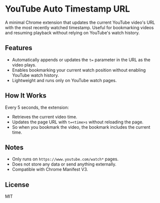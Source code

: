 # YouTube Auto Timestamp URL

A minimal Chrome extension that updates the current YouTube video's URL with the most recently watched timestamp. Useful for bookmarking videos and resuming playback without relying on YouTube's watch history.

## Features

- Automatically appends or updates the `t=` parameter in the URL as the video plays.
- Enables bookmarking your current watch position without enabling YouTube watch history.
- Lightweight and runs only on YouTube watch pages.

## How It Works

Every 5 seconds, the extension:
- Retrieves the current video time.
- Updates the page URL with `t=<time>s` without reloading the page.
- So when you bookmark the video, the bookmark includes the current time.

## Notes

- Only runs on `https://www.youtube.com/watch*` pages.
- Does not store any data or send anything externally.
- Compatible with Chrome Manifest V3.

## License

MIT
